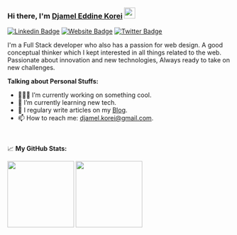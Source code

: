 ### Hi there, I'm <a href="https://djamelkorei.me" target="_blank">Djamel Eddine Korei</a> <img src="https://media.giphy.com/media/hvRJCLFzcasrR4ia7z/giphy.gif" width="25px">

[![Linkedin Badge](https://img.shields.io/badge/-LinkedIn-0e76a8?style=flat-square&logo=Linkedin&logoColor=white)](https://www.linkedin.com/in/djamel-korei)
[![Website Badge](https://img.shields.io/badge/Website-3b5998?style=flat-square&logo=google-chrome&logoColor=white)](https://djamelkorei.me)
[![Twitter Badge](https://img.shields.io/badge/-Twitter-00acee?style=flat-square&logo=Twitter&logoColor=white)](https://twitter.com/djamel_korei)


I'm a Full Stack developer who also has a passion for web design. A good conceptual thinker which I kept interested in all things related to the web. Passionate about innovation and new technologies, Always ready to take on new challenges.


**Talking about Personal Stuffs:**

- 👨🏻‍💻 I’m currently working on something cool.
- 🚀 I’m currently learning new tech.
- 📝 I regulary write articles on my [Blog](https://dev.djamelkorei.me).
- 📫 How to reach me: djamel.korei@gmail.com.

</br>


📈 **My GitHub Stats:**

<p>
  <img height="150em" src="https://github-readme-stats.vercel.app/api?username=djamel-kr&show_icons=true&&count_private=true&include_all_commits=true&theme=midnight-purple&layout=compact" />
  <img height="150em" src="https://github-readme-stats.vercel.app/api/top-langs/?username=djamel-kr&show_icons=true&layout=compact&langs_count=8&hide=php,blade,html&theme=midnight-purple"/>
</p>
